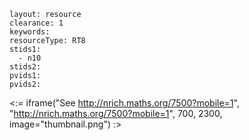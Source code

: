 ````
layout: resource
clearance: 1
keywords:
resourceType: RT8
stids1: 
  - n10
stids2:
pvids1:
pvids2:

````

<:= iframe("See http://nrich.maths.org/7500?mobile=1", "http://nrich.maths.org/7500?mobile=1", 700, 2300, image="thumbnail.png") :>

